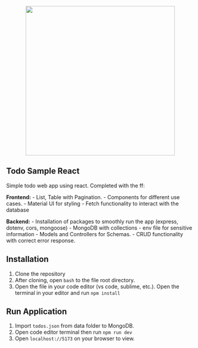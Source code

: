 <p align="center"><a href="https://laravel.com" target="_blank"><img src="https://th.bing.com/th/id/R.f81a6f373c244b1f70f4b7402b5ab372?rik=rbXh4ieLuKt%2bmA&riu=http%3a%2f%2flogos-download.com%2fwp-content%2fuploads%2f2016%2f09%2fReact_logo_logotype_emblem.png&ehk=QhGOkKcUKCU7FBQgHOajOiJqJBACUTD2Ni6LsfqzCEA%3d&risl=&pid=ImgRaw&r=0" width="400"></a></p>

## Todo Sample React
<p align="left">Simple todo web app using react. Completed with the ff:</p>
<b>Frontend:</b>
    - List, Table with Pagination.
    - Components for different use cases.
    - Material UI for styling
    - Fetch functionality to interact with the database 

<b>Backend:</b>
    - Installation of packages to smoothly run the app (express, dotenv, cors, mongoose)
    - MongoDB with collections
    - env file for sensitive information
    - Models and Controllers for Schemas.
    - CRUD functionality with correct error response.

## Installation
1. Clone the repository
2. After cloning, open ```bash``` to the file root directory.
3. Open the file in your code editor (vs code, sublime, etc.). Open the terminal in your editor and run ```npm install```

## Run Application
1. Import ```todos.json``` from data folder to MongoDB.
2. Open code editor terminal then run ```npm run dev```
3. Open ```localhost://5173``` on your browser to view.
